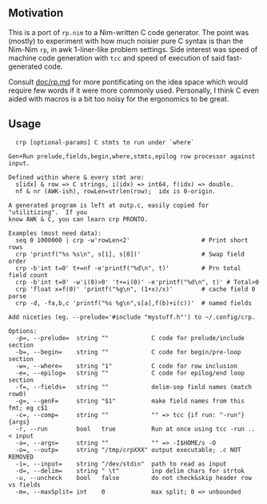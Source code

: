 Motivation
----------

This is a port of `rp.nim` to a Nim-written C code generator.  The point was
(mostly) to experiment with how much noisier pure C syntax is than the Nim-Nim
`rp`, in awk 1-liner-like problem settings.  Side interest was speed of machine
code generation with `tcc` and speed of execution of said fast-generated code.

Consult [doc/rp.md](https://github.com/c-blake/bu/blob/main/doc/rp.md) for more
pontificating on the idea space which would require few words if it were more
commonly used.  Personally, I think C even aided with macros is a bit too noisy
for the ergonomics to be great.

Usage
-----

```
  crp [optional-params] C stmts to run under `where`

Gen+Run prelude,fields,begin,where,stmts,epilog row processor against input.

Defined within where & every stmt are:
  s[idx] & row => C strings, i(idx) => int64, f(idx) => double.
  nf & nr (AWK-ish), rowLen=strlen(row);  idx is 0-origin.

A generated program is left at outp.c, easily copied for "utilitizing".  If you
know AWK & C, you can learn crp PRONTO.

Examples (most need data):
  seq 0 1000000 | crp -w'rowLen<2'                    # Print short rows
  crp 'printf("%s %s\n", s[1], s[0])'                 # Swap field order
  crp -b'int t=0' t+=nf -e'printf("%d\n", t)'         # Prn total field count
  crp -b'int t=0' -w'i(0)>0' 't+=i(0)' -e'printf("%d\n", t)' # Total>0
  crp 'float x=f(0)' 'printf("%g\n", (1+x)/x)'        # cache field 0 parse
  crp -d, -fa,b,c 'printf("%s %g\n",s[a],f(b)+i(c))'  # named fields

Add niceties (eg. --prelude='#include "mystuff.h"') to ~/.config/crp.

Options:
  -p=, --prelude=  string ""            C code for prelude/include section
  -b=, --begin=    string ""            C code for begin/pre-loop section
  -w=, --where=    string "1"           C code for row inclusion
  -e=, --epilog=   string ""            C code for epilog/end loop section
  -f=, --fields=   string ""            delim-sep field names (match row0)
  -g=, --genF=     string "$1"          make field names from this fmt; eg c$1
  -c=, --comp=     string ""            "" => tcc {if run: "-run"} {args}
  -r, --run        bool   true          Run at once using tcc -run .. < input
  -a=, --args=     string ""            "" => -I$HOME/s -O
  -o=, --outp=     string "/tmp/crpXXX" output executable; .c NOT REMOVED
  -i=, --input=    string "/dev/stdin"  path to read as input
  -d=, --delim=    string " \t"         inp delim chars for strtok
  -u, --uncheck    bool   false         do not check&skip header row vs fields
  -m=, --maxSplit= int    0             max split; 0 => unbounded
```
